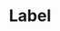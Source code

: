 ---
title: Label
tags:
icon: label
svg: '<svg xmlns="http://www.w3.org/2000/svg" width="24" height="24" fill="none" viewBox="0 0 24 24" stroke-width="1.5" stroke-linecap="round" stroke-linejoin="round" stroke="currentColor"><path d="m11.485 20.175-7.281-7.281a2 2 0 0 1-.586-1.39l-.094-7.47A1 1 0 0 1 4.536 3.02l7.471.095a2 2 0 0 1 1.39.585l7.28 7.282c.672.671 1.19 1.954.423 2.72l-6.894 6.895c-.767.766-2.05.249-2.72-.423ZM8.019 7.552l-.707-.707"/></svg>'
---